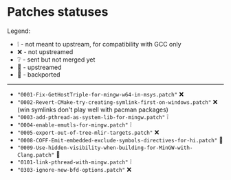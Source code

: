 # Patches statuses

Legend:

- :grey_exclamation: - not meant to upstream, for compatibility with GCC only
- :x: - not upstreamed
- :grey_question: - sent but not merged yet
- :arrow_up_small:  - upstreamed
- :arrow_down_small:  - backported

-----

- `"0001-Fix-GetHostTriple-for-mingw-w64-in-msys.patch"` :x:
- `"0002-Revert-CMake-try-creating-symlink-first-on-windows.patch"` :x: (win symlinks don't play well with pacman packages)
- `"0003-add-pthread-as-system-lib-for-mingw.patch"` :grey_exclamation:
- `"0004-enable-emutls-for-mingw.patch"` :grey_exclamation:
- `"0005-export-out-of-tree-mlir-targets.patch"` :x:
- `"0008-COFF-Emit-embedded-exclude-symbols-directives-for-hi.patch"` :arrow_down_small:
- `"0009-Use-hidden-visibility-when-building-for-MinGW-with-Clang.patch"` :arrow_down_small:
- `"0101-link-pthread-with-mingw.patch"` :grey_exclamation:
- `"0303-ignore-new-bfd-options.patch"` :x:
